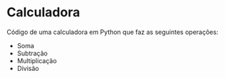 # Calculadora
Código de uma calculadora em Python que faz as seguintes operações: 
- Soma
- Subtração
- Multiplicação
- Divisão
